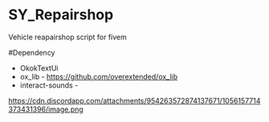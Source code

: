 # SY_Repairshop
Vehicle reapairshop script for fivem

#Dependency
- OkokTextUi
- ox_lib - https://github.com/overextended/ox_lib
- interact-sounds - 

https://cdn.discordapp.com/attachments/954263572874137671/1056157714373431396/image.png
